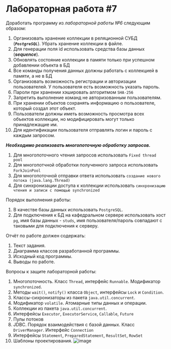 # Лабораторная работа #7
Доработать программу из _лабораторной работы №6_ следующим образом:
1.	Организовать хранение коллекции в реляционной СУБД (**_`PostgreSQL`_**). Убрать хранение коллекции в файле.
2.	Для генерации поля id использовать средства базы данных (**_sequence_**).
3.	Обновлять состояние коллекции в памяти только при успешном добавлении объекта в БД
4.	Все команды получения данных должны работать с коллекцией в памяти, а не в БД
5.	Организовать возможность регистрации и авторизации пользователей. У пользователя есть возможность указать пароль.
6.	Пароли при хранении хэшировать алгоритмом `SHA-256`
7.	Запретить выполнение команд не авторизованным пользователям.
8.	При хранении объектов сохранять информацию о пользователе, который создал этот объект.
9.	Пользователи должны иметь возможность просмотра всех объектов коллекции, но модифицировать могут только принадлежащие им.
10.	Для идентификации пользователя отправлять логин и пароль с каждым запросом.

**_Необходимо реализовать многопоточную обработку запросов._**
1.	Для многопоточного чтения запросов использовать `Fixed thread pool`
2.	Для многопотчной обработки полученного запроса использовать `ForkJoinPool`
3.	Для многопоточной отправки ответа использовать `создание нового потока (java.lang.Thread)`
4.	Для синхронизации доступа к коллекции использовать `синхронизацию чтения и записи с помощью synchronized`

Порядок выполнения работы:
1.	В качестве базы данных использовать `PostgreSQL`.
2.	Для подключения к БД на кафедральном сервере использовать хост `pg`, имя базы данных - `studs`, имя пользователя/пароль совпадают с таковыми для подключения к серверу.

Отчёт по работе должен содержать:
1.	Текст задания.
2.	Диаграмма классов разработанной программы.
3.	Исходный код программы.
4.	Выводы по работе.

Вопросы к защите лабораторной работы:
1.	Многопоточность. Класс `Thread`, интерфейс `Runnable`. Модификатор `synchronized`.
2.	Методы `wait()`, `notify()` класса `Object`, интерфейсы `Lock` и `Condition`.
3.	Классы-сихронизаторы из пакета `java.util.concurrent`.
4.	Модификатор `volatile`. Атомарные типы данных и операции.
5.	Коллекции из пакета `java.util.concurrent`.
6.	Интерфейсы `Executor`, `ExecutorService`, `Callable`, `Future`
7.	Пулы потоков
8.	JDBC. Порядок взаимодействия с базой данных. Класс `DriverManager`. Интерфейс `Connection`
9.	Интерфейсы `Statement`, `PreparedStatement`, `ResultSet`, `RowSet`
10.	Шаблоны проектирования.
![image](https://github.com/user-attachments/assets/fbfff40a-26fc-4538-a889-633fbf2c13f8)
